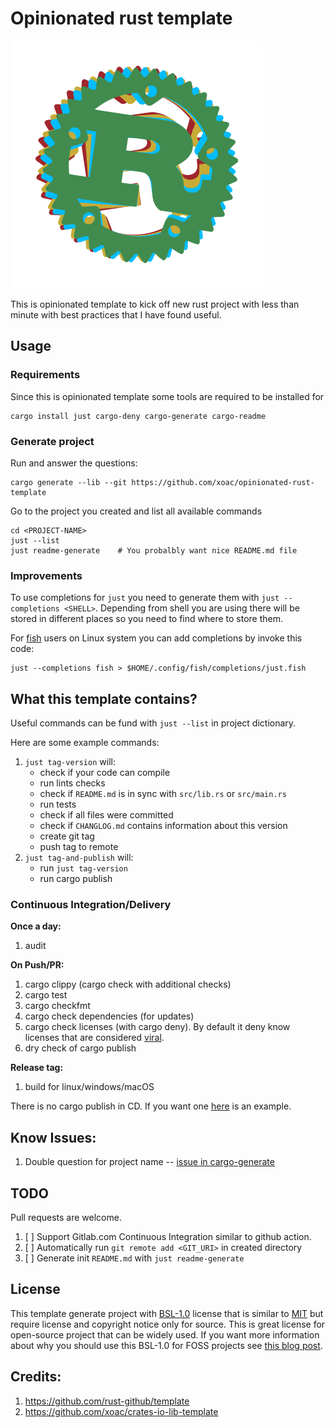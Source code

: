 # Opinionated rust template

![](./logo.svg)

 This is opinionated template to kick off new rust project with less than minute with best practices that I have found useful.

## Usage

### Requirements

Since this is opinionated template some tools are required to be installed for 

```shell
cargo install just cargo-deny cargo-generate cargo-readme
```

### Generate project

Run and answer the questions:
```shell
cargo generate --lib --git https://github.com/xoac/opinionated-rust-template
```

Go to the project you created and list all available commands
```shell
cd <PROJECT-NAME>
just --list
just readme-generate    # You probalbly want nice README.md file
```

### Improvements 

To use completions for `just` you need to generate them with `just --completions <SHELL>`. Depending from shell you are using there will be stored in different places so you need to find where to store them.

For [fish] users on Linux system you can add completions by invoke this code:
```
just --completions fish > $HOME/.config/fish/completions/just.fish
```

## What this template contains?

Useful commands can be fund with `just --list` in project dictionary.

Here are some example commands:

1. `just tag-version` will:
    - check if your code can compile
    - run lints checks
    - check if `README.md` is in sync with `src/lib.rs` or `src/main.rs`
    - run tests
    - check if all files were committed
    - check if `CHANGLOG.md` contains information about this version
    - create git tag
    - push tag to remote
2. `just tag-and-publish` will:
    - run `just tag-version`
    - run cargo publish 


### Continuous Integration/Delivery

**Once a day:**
1. audit

**On Push/PR:**
1. cargo clippy (cargo check with additional checks)
2. cargo test
2. cargo checkfmt
3. cargo check dependencies (for updates)
4. cargo check licenses (with cargo deny). By default it deny know licenses that are considered [viral](https://en.wikipedia.org/wiki/Viral_license).
5. dry check of cargo publish

**Release tag:**
1. build for linux/windows/macOS

There is no cargo publish in CD. If you want one [here](https://github.com/rust-github/template/blob/db0d14be66dcd47e34b4946111b65b74c610cf4e/template/.github/workflows/cd.yml#L106-L121) is an example.

## Know Issues:

1. Double question for project name -- [issue in cargo-generate](https://github.com/cargo-generate/cargo-generate/issues/522)

## TODO

Pull requests are welcome.

1. [ ] Support Gitlab.com Continuous Integration similar to github action.
2. [ ] Automatically run `git remote add <GIT_URI>` in created directory
3. [ ] Generate init `README.md` with `just readme-generate`

## License

This template generate project with [BSL-1.0] license that is similar to [MIT] but require license and copyright notice only for source. This is great license for open-source project that can be widely used. If you want more information about why you should use this BSL-1.0 for FOSS projects see [this blog post](https://pdimov.github.io/blog/2020/09/06/why-use-the-boost-license/).

## Credits:

1. https://github.com/rust-github/template
2. https://github.com/xoac/crates-io-lib-template


[BSL-1.0]: https://choosealicense.com/licenses/bsl-1.0/
[MIT]: https://choosealicense.com/licenses/mit/
[fish]: https://fishshell.com/
